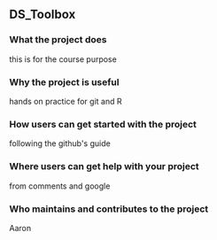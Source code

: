 ## DS_Toolbox

### What the project does
this is for the course purpose

### Why the project is useful
hands on practice for git and R

### How users can get started with the project
following the github's guide

### Where users can get help with your project
from comments and google

### Who maintains and contributes to the project
Aaron
